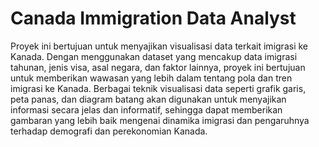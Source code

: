 # Canada Immigration Data Analyst
 Proyek ini bertujuan untuk menyajikan visualisasi data terkait imigrasi ke Kanada. Dengan menggunakan dataset yang mencakup data imigrasi tahunan, jenis visa, asal negara, dan faktor lainnya, proyek ini bertujuan untuk memberikan wawasan yang lebih dalam tentang pola dan tren imigrasi ke Kanada. Berbagai teknik visualisasi data seperti grafik garis, peta panas, dan diagram batang akan digunakan untuk menyajikan informasi secara jelas dan informatif, sehingga dapat memberikan gambaran yang lebih baik mengenai dinamika imigrasi dan pengaruhnya terhadap demografi dan perekonomian Kanada.
